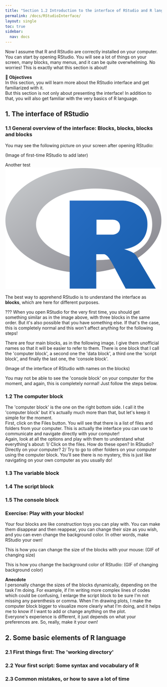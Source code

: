 ```yaml
---
title: "Section 1.2 Introduction to the interface of RStudio and R language"
permalink: /docs/RStudioInterface/
layout: single
toc: true
sidebar:
  nav: docs
---
```


Now I assume that R and RStudio are correctly installed on your
computer. You can start by opening RStudio. You will see a lot of things
on your screen, many blocks, many menus, and it can be quite
overwhelming. No worries! This is exactly what this section is about!

<p class="notice--warning">

<strong> :book: Objectives</strong><br>In this section, you will learn
more about the RStudio interface and get familiarized with it.<br> But
this section is not only about presenting the interface! In addition to
that, you will also get familiar with the very basics of R language.<br>

</p>

## 1. The interface of RStudio

### 1.1 General overview of the interface: Blocks, blocks, blocks and blocks

You may see the following picture on your screen after opening RStudio:

(Image of first-time RStudio to add later)

Another test
![alt text](https://github.com/aymeric-courses/formosan-corpus-r/blob/master/docs/R_logo.png?raw=true)

The best way to apprehend RStudio is to understand the interface as
<b>blocks</b>, which are here for different purposes.

<p class="notice--danger">

??? When you open RStudio for the very first time, you should get
something similar as in the image above, with three blocks in the same
order. But it's also possible that you have something else. If that's
the case, this is completely normal and this won't affect anything for
the following steps!

</p>

There are four main blocks, as in the following image. I give them
unofficial names so that it will be easier to refer to them. There is
one block that I call the 'computer block', a second one the 'data
block', a third one the 'script block', and finally the last one, the
'console block'.

(Image of the interface of RStudio with names on the blocks)

You may not be able to see the 'console block' on your computer for the
moment, and again, this is completely normal! Just follow the steps
below.

### 1.2 The computer block

The 'computer block' is the one on the right bottom side. I call it the
'computer block' but it's actually much more than that, but let's keep
it simple for the moment.<br> First, click on the Files button. You will
see that there is a list of files and folders from your computer. This
is actually the interface you can use to communicate and navigate
directly with your computer! <br> Again, look at all the options and
play with them to understand what everything's about: 1/ Click on the
files. How do these open? In RStudio? Directly on your computer? 2/ Try
to go to other folders on your computer using the computer block. You'll
see there is no mystery, this is just like navigating on your own
computer as you usually do!

### 1.3 The variable block

### 1.4 The script block

### 1.5 The console block

### Exercise: Play with your blocks!

Your four blocks are like construction toys you can play with. You can
make them disappear and then reappear, you can change their size as you
wish, and you can even change the background color. In other words, make
RStudio your own!

This is how you can change the size of the blocks with your mouse: (GIF
of changing size)

This is how you change the background color of RStudio: (GIF of changing
background color)

<p class="notice--info">

<strong> Anecdote </strong> <br> I personally change the sizes of the
blocks dynamically, depending on the task I'm doing. For example, if I'm
writing more complex lines of codes which could be confusing, I enlarge
the script block to be sure I'm not missing any parenthesis or comma.
When I'm drawing plots, I make the computer block bigger to visualize
more clearly what I'm doing, and it helps me to know if I want to add or
change anything on the plot.<br> Everyone's experience is different, it
just depends on what your preferences are. So, really, make it your own!

</p>

## 2. Some basic elements of R language

### 2.1 First things first: The 'working directory'

### 2.2 Your first script: Some syntax and vocabulary of R

### 2.3 Common mistakes, or how to save a lot of time
